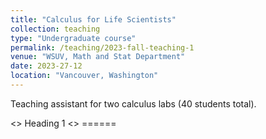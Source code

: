 ```yaml
---
title: "Calculus for Life Scientists"
collection: teaching
type: "Undergraduate course"
permalink: /teaching/2023-fall-teaching-1
venue: "WSUV, Math and Stat Department"
date: 2023-27-12
location: "Vancouver, Washington"
---
```


Teaching assistant for two calculus labs (40 students total).

<> Heading 1
<> ======
